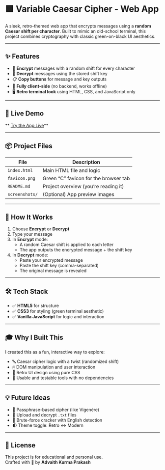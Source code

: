 # 🟩 Variable Caesar Cipher - Web App

A sleek, retro-themed web app that encrypts messages using a **random Caesar shift per character**. Built to mimic an old-school terminal, this project combines cryptography with classic green-on-black UI aesthetics.

---

## ✨ Features

- 🔐 **Encrypt** messages with a random shift for every character
- 🧠 **Decrypt** messages using the stored shift key
- 📋 **Copy buttons** for message and key outputs
- 💾 **Fully client-side** (no backend, works offline)
- 🖥️ **Retro terminal look** using HTML, CSS, and JavaScript only

---

## 🚀 Live Demo

** [Try the App Live](https://advaithprakash.github.io/CeasarCipher/CeasarCipher.html)**

---

## 📦 Project Files

| File            | Description                          |
|-----------------|--------------------------------------|
| `index.html`    | Main HTML file and logic             |
| `favicon.png`   | Green “C” favicon for the browser tab |
| `README.md`     | Project overview (you’re reading it) |
| `screenshots/`  | (Optional) App preview images        |

---

## 🧠 How It Works

1. Choose **Encrypt** or **Decrypt**
2. Type your message
3. In **Encrypt** mode:
   - A random Caesar shift is applied to each letter
   - The app outputs the encrypted message + the shift key
4. In **Decrypt** mode:
   - Paste your encrypted message
   - Paste the shift key (comma-separated)
   - The original message is revealed


---

## 🛠 Tech Stack

- ✅ **HTML5** for structure
- ✅ **CSS3** for styling (green terminal aesthetic)
- ✅ **Vanilla JavaScript** for logic and interaction

---

## 🎓 Why I Built This

I created this as a fun, interactive way to explore:
- 🔤 Caesar cipher logic with a twist (randomized shift)
- 🖱 DOM manipulation and user interaction
- 🎨 Retro UI design using pure CSS
- 🧪 Usable and testable tools with no dependencies

---

## 💡 Future Ideas

- 🔑 Passphrase-based cipher (like Vigenère)
- 📄 Upload and decrypt `.txt` files
- 🧠 Brute-force cracker with English detection
- 🌓 Theme toggle: Retro ↔ Modern


---

## 📄 License

This project is for educational and personal use.  
Crafted with 💚 by **Advaith Kurma Prakash**
